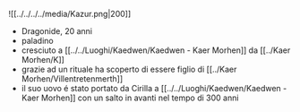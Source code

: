 ![[../../../../media/Kazur.png|200]]
- Dragonide, 20 anni
- paladino
- cresciuto a [[../../Luoghi/Kaedwen/Kaedwen - Kaer Morhen]] da [[../Kaer Morhen/K]]
- grazie ad un rituale ha scoperto di essere figlio di [[../Kaer Morhen/Villentretenmerth]] 
- il suo uovo é stato portato da Cirilla a [[../../Luoghi/Kaedwen/Kaedwen - Kaer Morhen]] con un salto in avanti nel tempo di 300 anni